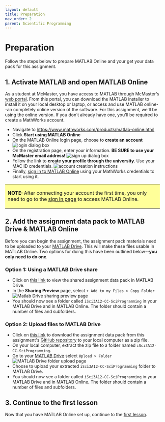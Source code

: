 ```yaml
---
layout: default
title: Preparation
nav_order: 2
parent: Scientific Programming
---
```


# Preparation
Follow the steps below to prepare MATLAB Online and your get your data pack for this assignment.

## 1. Activate MATLAB and open MATLAB Online
As a student at McMaster, you have access to MATLAB through McMaster's [web portal](https://www.mathworks.com/academia/tah-portal/mcmaster-university-31501097.html). From this portal, you can download the MATLAB installer to install it on your local desktop or laptop, or access and use MATLAB online--an completely online version of the software. For this assignment, we'll be using the online version. If you don't already have one, you'll be required to create a MathWorks account. 

- Navigate to https://www.mathworks.com/products/matlab-online.html
- Click **Start using MATLAB Online**
- On the MATLAB Online login page, choose to **create an account**
![login dialog box](assets/img/signup1.png)
- On the registration page, enter your information. **BE SURE to use your McMaster email address!**
![sign up dialog box](assets/img/signup2.png)
- Follow the link to **create your profile through the university**. Use your MAC ID credentials.
![account creation instructions](assets/img/signup3.png)
- Finally, [sign in to MATLAB Online](https://matlab.mathworks.com/) using your MathWorks credentials to start using it. 

<table style="background-color: #ffff99;">
<tbody>
<tr>
<td>
<p><b>NOTE:</b> After connecting your account the first time, you only need to go to the <a href="https://matlab.mathworks.com/">sign in page</a> to access MATLAB Online. </p>
</td>
</tr>
</tbody>
</table>

## 2. Add the assignment data pack to MATLAB Drive & MATLAB Online
Before you can begin the assignment, the assignment pack materials need to be uploaded to your [MATLAB Drive](https://drive.matlab.com/files/). This will make these files usable in MATLAB Online. Two options for doing this have been outlined below--**you only need to do one**. 

### Option 1: Using a MATLAB Drive share
- Click on [this link](https://drive.matlab.com/sharing/3d411629-c97a-490e-b7bb-479b87616cdb) to view the shared assignment data pack in MATLAB Drive. 
- In the **Sharing Preview** page, select ```+ Add to my Files > Copy Folder```
![Matlab Drive sharing preview page](assets/img/matlab-drive-copy-folder.png)
- You should now see a folder called ```iSci3A12-CC-SciProgramming``` in your MATLAB Drive and in MATLAB Online. The folder should contain a number of files and subfolders.

### Option 2: Upload files to MATLAB Drive
- Click on [this link](https://github.com/iSci-3A12/scientific-programming/raw/main/assets/data/iSci3A12-CC-SciProgramming.zip) to download the assignment data pack from this assignment's [GitHub repository](https://github.com/iSci-3A12/scientific-programming) to your local computer as a zip file. 
- On your local computer, extract the zip file to a folder named ```iSci3A12-CC-SciProgramming```.
- Go to your [MATLAB Drive](https://drive.matlab.com/files/) select ```Upload > Folder```
![MATLAB Drive folder upload page](assets/img/matlab-drive-upload-folder.png)
- Choose to upload your extracted ```iSci3A12-CC-SciProgramming``` folder to MATLAB Drive.
- You should now see a folder called ```iSci3A12-CC-SciProgramming``` in your MATLAB Drive and in MATLAB Online. The folder should contain a number of files and subfolders.

## 3. Continue to the first lesson
Now that you have MATLAB Online set up, continue to the [first lesson](lesson1).
